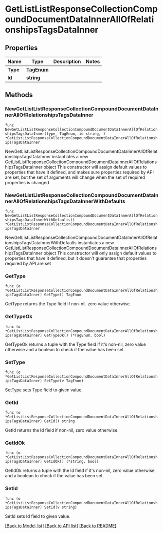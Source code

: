 # GetListListResponseCollectionCompoundDocumentDataInnerAllOfRelationshipsTagsDataInner

## Properties

Name | Type | Description | Notes
------------ | ------------- | ------------- | -------------
**Type** | [**TagEnum**](TagEnum.md) |  | 
**Id** | **string** |  | 

## Methods

### NewGetListListResponseCollectionCompoundDocumentDataInnerAllOfRelationshipsTagsDataInner

`func NewGetListListResponseCollectionCompoundDocumentDataInnerAllOfRelationshipsTagsDataInner(type_ TagEnum, id string, ) *GetListListResponseCollectionCompoundDocumentDataInnerAllOfRelationshipsTagsDataInner`

NewGetListListResponseCollectionCompoundDocumentDataInnerAllOfRelationshipsTagsDataInner instantiates a new GetListListResponseCollectionCompoundDocumentDataInnerAllOfRelationshipsTagsDataInner object
This constructor will assign default values to properties that have it defined,
and makes sure properties required by API are set, but the set of arguments
will change when the set of required properties is changed

### NewGetListListResponseCollectionCompoundDocumentDataInnerAllOfRelationshipsTagsDataInnerWithDefaults

`func NewGetListListResponseCollectionCompoundDocumentDataInnerAllOfRelationshipsTagsDataInnerWithDefaults() *GetListListResponseCollectionCompoundDocumentDataInnerAllOfRelationshipsTagsDataInner`

NewGetListListResponseCollectionCompoundDocumentDataInnerAllOfRelationshipsTagsDataInnerWithDefaults instantiates a new GetListListResponseCollectionCompoundDocumentDataInnerAllOfRelationshipsTagsDataInner object
This constructor will only assign default values to properties that have it defined,
but it doesn't guarantee that properties required by API are set

### GetType

`func (o *GetListListResponseCollectionCompoundDocumentDataInnerAllOfRelationshipsTagsDataInner) GetType() TagEnum`

GetType returns the Type field if non-nil, zero value otherwise.

### GetTypeOk

`func (o *GetListListResponseCollectionCompoundDocumentDataInnerAllOfRelationshipsTagsDataInner) GetTypeOk() (*TagEnum, bool)`

GetTypeOk returns a tuple with the Type field if it's non-nil, zero value otherwise
and a boolean to check if the value has been set.

### SetType

`func (o *GetListListResponseCollectionCompoundDocumentDataInnerAllOfRelationshipsTagsDataInner) SetType(v TagEnum)`

SetType sets Type field to given value.


### GetId

`func (o *GetListListResponseCollectionCompoundDocumentDataInnerAllOfRelationshipsTagsDataInner) GetId() string`

GetId returns the Id field if non-nil, zero value otherwise.

### GetIdOk

`func (o *GetListListResponseCollectionCompoundDocumentDataInnerAllOfRelationshipsTagsDataInner) GetIdOk() (*string, bool)`

GetIdOk returns a tuple with the Id field if it's non-nil, zero value otherwise
and a boolean to check if the value has been set.

### SetId

`func (o *GetListListResponseCollectionCompoundDocumentDataInnerAllOfRelationshipsTagsDataInner) SetId(v string)`

SetId sets Id field to given value.



[[Back to Model list]](../README.md#documentation-for-models) [[Back to API list]](../README.md#documentation-for-api-endpoints) [[Back to README]](../README.md)


